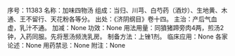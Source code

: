 序号：11383
名称：加味四物汤
组成：当归、川芎、白芍药（酒炒）、生地黄、木通、王不留行、天花粉各等分。
出处：《济阴纲目》卷十四。
主治：产后气血虚，乳汁不通。
加减：None
功效：None
用法用量：同獖猪蹄旁肉4两，煎汤2钟，入药同服。先将葱汤频洗乳房。
制备方法：上锉1剂。
临床应用：None
各家论述：None
用药禁忌：None
附注：None
